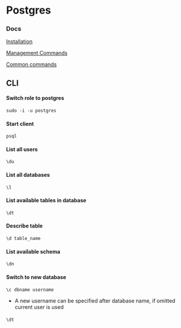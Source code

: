 # Postgres

### Docs

[Installation](https://www.postgresqltutorial.com/install-postgresql-linux/)

[Management Commands](https://www.postgresqltutorial.com/postgresql-administration/)

[Common commands](https://www.postgresqltutorial.com/psql-commands/)

## CLI

#### Switch role to postgres

    sudo -i -u postgres

#### Start client

    psql

#### List all users

    \du

#### List all databases

    \l

#### List available tables in database

    \dt

#### Describe table

    \d table_name

#### List available schema

    \dn

#### Switch to new database

    \c dbname username

- A new username can be specified after database name, if omitted current user is used

####

    \dt
